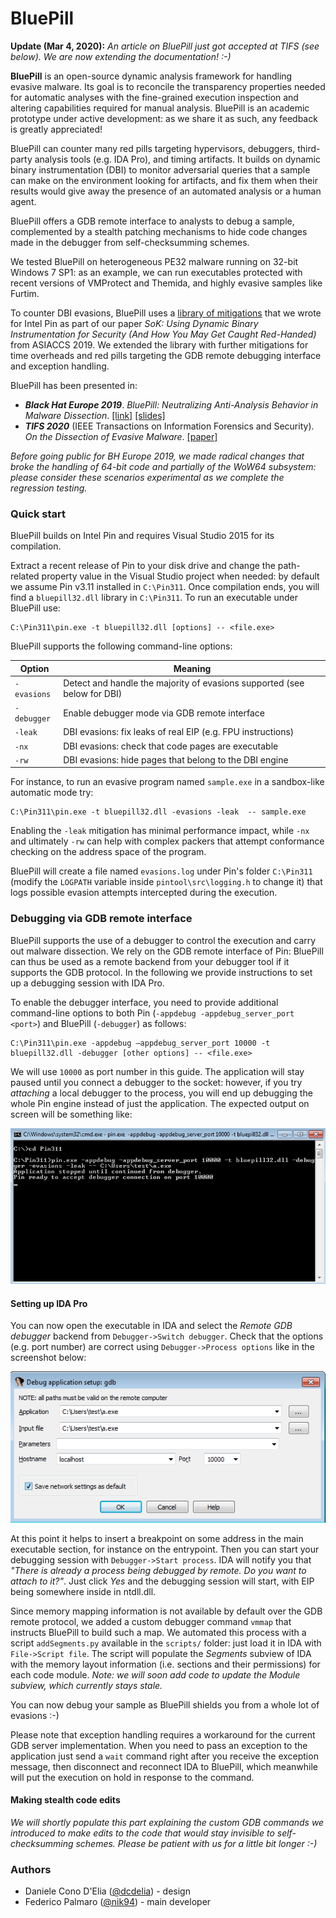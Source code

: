 # BluePill

**Update (Mar 4, 2020):** *An article on BluePill just got accepted at TIFS (see below). We are now extending the documentation! :-)*

**BluePill** is an open-source dynamic analysis framework for handling evasive malware. Its goal is to reconcile the transparency properties needed for automatic analyses with the fine-grained execution inspection and altering capabilities required for manual analysis. BluePill is an academic prototype under active development: as we share it as such, any feedback is greatly appreciated!

BluePill can counter many red pills targeting hypervisors, debuggers, third-party analysis tools (e.g. IDA Pro), and timing artifacts. It builds on dynamic binary instrumentation (DBI) to monitor adversarial queries that a sample can make on the environment looking for artifacts, and fix them when their results would give away the presence of an automated analysis or a human agent.

BluePill offers a GDB remote interface to analysts to debug a sample, complemented by a stealth patching mechanisms to hide code changes made in the debugger from self-checksumming schemes.

We tested BluePill on heterogeneous PE32 malware running on 32-bit Windows 7 SP1: as an example, we can run executables protected with recent versions of VMProtect and Themida, and highly evasive samples like Furtim.

To counter DBI evasions, BluePill uses a [library of mitigations](https://github.com/season-lab/sok-dbi-security/) that we wrote for Intel Pin as part of our paper *SoK: Using Dynamic Binary Instrumentation for Security (And How You May Get Caught Red-Handed)* from ASIACCS 2019. We extended the library with further mitigations for time overheads and red pills targeting the GDB remote debugging interface and exception handling.

BluePill has been presented in:
* ***Black Hat Europe 2019***. *BluePill: Neutralizing Anti-Analysis Behavior in Malware Dissection*. [[link]](https://www.blackhat.com/eu-19/briefings/schedule/index.html#bluepill-neutralizing-anti-analysis-behavior-in-malware-dissection-17685) [[slides]](https://i.blackhat.com/eu-19/Wednesday/eu-19-Delia-BluePill-Neutralizing-Anti-Analysis-Behavior-In-Malware-Dissection.pdf)
* ***TIFS 2020*** (IEEE Transactions on Information Forensics and Security). *On the Dissection of Evasive Malware*. [[paper]](https://ieeexplore.ieee.org/document/9018111)

*Before going public for BH Europe 2019, we made radical changes that broke the handling of 64-bit code and partially of the WoW64 subsystem: please consider these scenarios experimental as we complete the regression testing.*

### Quick start

BluePill builds on Intel Pin and requires Visual Studio 2015 for its compilation.

Extract a recent release of Pin to your disk drive and change the path-related property value in the Visual Studio project when needed: by default we assume Pin v3.11 installed in `C:\Pin311`. Once compilation ends, you will find a `bluepill32.dll` library in `C:\Pin311`. To run an executable under BluePill use:

```
C:\Pin311\pin.exe -t bluepill32.dll [options] -- <file.exe>
```

BluePill supports the following command-line options:

Option | Meaning
--- | --- 
`-evasions` | Detect and handle the majority of evasions supported (see below for DBI)
`-debugger` | Enable debugger mode via GDB remote interface
`-leak` | DBI evasions: fix leaks of real EIP (e.g. FPU instructions)
`-nx` | DBI evasions: check that code pages are executable
`-rw` | DBI evasions: hide pages that belong to the DBI engine

For instance, to run an evasive program named `sample.exe` in a sandbox-like automatic mode try:

```
C:\Pin311\pin.exe -t bluepill32.dll -evasions -leak  -- sample.exe
```

Enabling the `-leak` mitigation has minimal performance impact, while `-nx` and ultimately `-rw` can help with complex packers that attempt conformance checking on the address space of the program.

BluePill will create a file named `evasions.log` under Pin's folder `C:\Pin311` (modify the `LOGPATH` variable inside `pintool\src\logging.h` to change it) that logs possible evasion attempts intercepted during the execution.  

### Debugging via GDB remote interface

BluePill supports the use of a debugger to control the execution and carry out malware dissection. We rely on the GDB remote interface of Pin: BluePill can thus be used as a remote backend from your debugger tool if it supports the GDB protocol. In the following we provide instructions to set up a debugging session with IDA Pro.

To enable the debugger interface, you need to provide additional command-line options to both Pin (`-appdebug -appdebug_server_port <port>`) and BluePill (`-debugger`) as follows:

```
C:\Pin311\pin.exe -appdebug —appdebug_server_port 10000 -t bluepill32.dll -debugger [other options] -- <file.exe>
```

We will use `10000` as port number in this guide. The application will stay paused until you connect a debugger to the socket: however, if you try *attaching* a local debugger to the process, you will end up debugging the whole Pin engine instead of just the application. The expected output on screen will be something like:

![Pin waiting for a debugger to connect](docs/pin-debugger-port.png)

#### Setting up IDA Pro
You can now open the executable in IDA and select the *Remote GDB debugger* backend from `Debugger->Switch debugger`. Check that the options (e.g. port number) are correct using `Debugger->Process options` like in the screenshot below:

![IDA debugger settings](docs/ida-debugger-settings.png)

At this point it helps to insert a breakpoint on some address in the main executable section, for instance on the entrypoint. Then you can start your debugging session with `Debugger->Start process`. IDA will notify you that *"There is already a process being debugged by remote. Do you want to attach to it?"*. Just click *Yes* and the debugging session will start, with EIP being somewhere inside in ntdll.dll.

Since memory mapping information is not available by default over the GDB remote protocol, we added a custom debugger command `vmmap` that instructs BluePill to build such a map. We automated this process with a script `addSegments.py` available in the `scripts/` folder: just load it in IDA with `File->Script file`. The script will populate the *Segments* subview of IDA with the memory layout information (i.e. sections and their permissions) for each code module. *Note: we will soon add code to update the Module subview, which currently stays stale.*

You can now debug your sample as BluePill shields you from a whole lot of evasions :-)

Please note that exception handling requires a workaround for the current GDB server implementation. When you need to pass an exception to the application just send a `wait` command right after you receive the exception message, then disconnect and reconnect IDA to BluePill, which meanwhile will put the execution on hold in response to the command.

#### Making stealth code edits
*We will shortly populate this part explaining the custom GDB commands we introduced to make edits to the code that would stay invisible to self-checksumming schemes. Please be patient with us for a little bit longer :-)*


### Authors
* Daniele Cono D'Elia ([@dcdelia](https://github.com/dcdelia)) - design
* Federico Palmaro ([@nik94](https://github.com/nik94)) - main developer
